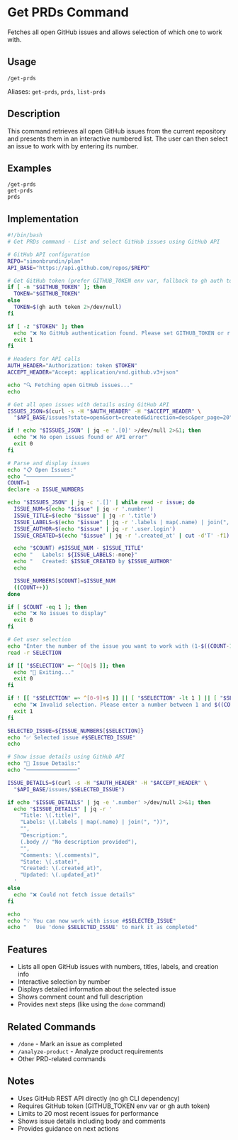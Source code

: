 # Get PRDs Command

Fetches all open GitHub issues and allows selection of which one to work with.

## Usage

```
/get-prds
```

Aliases: `get-prds`, `prds`, `list-prds`

## Description

This command retrieves all open GitHub issues from the current repository and presents them in an interactive numbered list. The user can then select an issue to work with by entering its number.

## Examples

```
/get-prds
get-prds
prds
```

## Implementation

```bash
#!/bin/bash
# Get PRDs command - List and select GitHub issues using GitHub API

# GitHub API configuration
REPO="simonbrundin/plan"
API_BASE="https://api.github.com/repos/$REPO"

# Get GitHub token (prefer GITHUB_TOKEN env var, fallback to gh auth token)
if [ -n "$GITHUB_TOKEN" ]; then
  TOKEN="$GITHUB_TOKEN"
else
  TOKEN=$(gh auth token 2>/dev/null)
fi

if [ -z "$TOKEN" ]; then
  echo "❌ No GitHub authentication found. Please set GITHUB_TOKEN or run 'gh auth login'"
  exit 1
fi

# Headers for API calls
AUTH_HEADER="Authorization: token $TOKEN"
ACCEPT_HEADER="Accept: application/vnd.github.v3+json"

echo "🔍 Fetching open GitHub issues..."
echo

# Get all open issues with details using GitHub API
ISSUES_JSON=$(curl -s -H "$AUTH_HEADER" -H "$ACCEPT_HEADER" \
  "$API_BASE/issues?state=open&sort=created&direction=desc&per_page=20")

if ! echo "$ISSUES_JSON" | jq -e '.[0]' >/dev/null 2>&1; then
  echo "❌ No open issues found or API error"
  exit 0
fi

# Parse and display issues
echo "📋 Open Issues:"
echo "──────────────"
COUNT=1
declare -a ISSUE_NUMBERS

echo "$ISSUES_JSON" | jq -c '.[]' | while read -r issue; do
  ISSUE_NUM=$(echo "$issue" | jq -r '.number')
  ISSUE_TITLE=$(echo "$issue" | jq -r '.title')
  ISSUE_LABELS=$(echo "$issue" | jq -r '.labels | map(.name) | join(", ")')
  ISSUE_AUTHOR=$(echo "$issue" | jq -r '.user.login')
  ISSUE_CREATED=$(echo "$issue" | jq -r '.created_at' | cut -d'T' -f1)

  echo "$COUNT) #$ISSUE_NUM - $ISSUE_TITLE"
  echo "   Labels: ${ISSUE_LABELS:-none}"
  echo "   Created: $ISSUE_CREATED by $ISSUE_AUTHOR"
  echo

  ISSUE_NUMBERS[$COUNT]=$ISSUE_NUM
  ((COUNT++))
done

if [ $COUNT -eq 1 ]; then
  echo "❌ No issues to display"
  exit 0
fi

# Get user selection
echo "Enter the number of the issue you want to work with (1-$((COUNT-1))), or 'q' to quit:"
read -r SELECTION

if [[ "$SELECTION" =~ ^[Qq]$ ]]; then
  echo "👋 Exiting..."
  exit 0
fi

if ! [[ "$SELECTION" =~ ^[0-9]+$ ]] || [ "$SELECTION" -lt 1 ] || [ "$SELECTION" -ge "$COUNT" ]; then
  echo "❌ Invalid selection. Please enter a number between 1 and $((COUNT-1))"
  exit 1
fi

SELECTED_ISSUE=${ISSUE_NUMBERS[$SELECTION]}
echo "✅ Selected issue #$SELECTED_ISSUE"
echo

# Show issue details using GitHub API
echo "📖 Issue Details:"
echo "────────────────"

ISSUE_DETAILS=$(curl -s -H "$AUTH_HEADER" -H "$ACCEPT_HEADER" \
  "$API_BASE/issues/$SELECTED_ISSUE")

if echo "$ISSUE_DETAILS" | jq -e '.number' >/dev/null 2>&1; then
  echo "$ISSUE_DETAILS" | jq -r '
    "Title: \(.title)",
    "Labels: \(.labels | map(.name) | join(", "))",
    "",
    "Description:",
    (.body // "No description provided"),
    "",
    "Comments: \(.comments)",
    "State: \(.state)",
    "Created: \(.created_at)",
    "Updated: \(.updated_at)"
  '
else
  echo "❌ Could not fetch issue details"
fi

echo
echo "💡 You can now work with issue #$SELECTED_ISSUE"
echo "   Use 'done $SELECTED_ISSUE' to mark it as completed"
```

## Features

- Lists all open GitHub issues with numbers, titles, labels, and creation info
- Interactive selection by number
- Displays detailed information about the selected issue
- Shows comment count and full description
- Provides next steps (like using the `done` command)

## Related Commands

- `/done` - Mark an issue as completed
- `/analyze-product` - Analyze product requirements
- Other PRD-related commands

## Notes

- Uses GitHub REST API directly (no gh CLI dependency)
- Requires GitHub token (GITHUB_TOKEN env var or gh auth token)
- Limits to 20 most recent issues for performance
- Shows issue details including body and comments
- Provides guidance on next actions